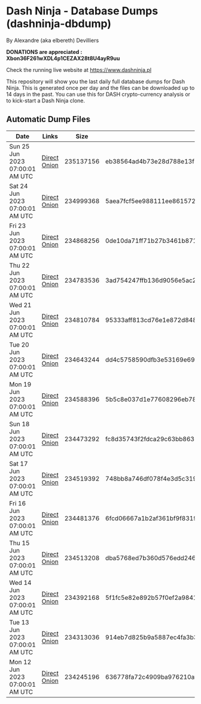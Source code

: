 # Dash Ninja - Database Dumps (dashninja-dbdump)
By Alexandre (aka elbereth) Devilliers

**DONATIONS are appreciated : Xbon36F261wXDL4p1CEZAX28t8U4ayR9uu**

Check the running live website at https://www.dashninja.pl

This repository will show you the last daily full database dumps for Dash Ninja. This is generated once per day and the files can be downloaded up to 14 days in the past.
You can use this for DASH crypto-currency analysis or to kick-start a Dash Ninja clone.


## Automatic Dump Files
| Date | Links | Size | SHA256 |
|--|--|--|--|
| Sun 25 Jun 2023 07:00:01 AM UTC | [Direct](https://oshi.at/jJsv) [Onion](http://5ety7tpkim5me6eszuwcje7bmy25pbtrjtue7zkqqgziljwqy3rrikqd.onion/jJsv) | 235137156 | eb38564ad4b73e28d788e13f3f85693fc144048419565544f9b52297282790d1 | 
| Sat 24 Jun 2023 07:00:01 AM UTC | [Direct](https://oshi.at/FKrJ) [Onion](http://5ety7tpkim5me6eszuwcje7bmy25pbtrjtue7zkqqgziljwqy3rrikqd.onion/FKrJ) | 234999368 | 5aea7fcf5ee988111ee861572f78d93c93ec556501f232c0813201215647d35a | 
| Fri 23 Jun 2023 07:00:01 AM UTC | [Direct](https://oshi.at/NCnt) [Onion](http://5ety7tpkim5me6eszuwcje7bmy25pbtrjtue7zkqqgziljwqy3rrikqd.onion/NCnt) | 234868256 | 0de10da71ff71b27b3461b8710a6b74eb9dcc49f8662a3c01f4c7d7c021812de | 
| Thu 22 Jun 2023 07:00:01 AM UTC | [Direct](https://oshi.at/GaPh) [Onion](http://5ety7tpkim5me6eszuwcje7bmy25pbtrjtue7zkqqgziljwqy3rrikqd.onion/GaPh) | 234783536 | 3ad754247ffb136d9056e5ac2f7ed93907e3607f69021ffa614b420628093ded | 
| Wed 21 Jun 2023 07:00:01 AM UTC | [Direct](https://oshi.at/aSco) [Onion](http://5ety7tpkim5me6eszuwcje7bmy25pbtrjtue7zkqqgziljwqy3rrikqd.onion/aSco) | 234810784 | 95333aff813cd76e1e872d8488cc844aec73970b21f7109c290ce45f820f3a3e | 
| Tue 20 Jun 2023 07:00:01 AM UTC | [Direct](https://oshi.at/HMDX) [Onion](http://5ety7tpkim5me6eszuwcje7bmy25pbtrjtue7zkqqgziljwqy3rrikqd.onion/HMDX) | 234643244 | dd4c5758590dfb3e53169e69eb44156f2d862be13f63f1aac66496ec847bc05b | 
| Mon 19 Jun 2023 07:00:01 AM UTC | [Direct](https://oshi.at/qhnz) [Onion](http://5ety7tpkim5me6eszuwcje7bmy25pbtrjtue7zkqqgziljwqy3rrikqd.onion/qhnz) | 234588396 | 5b5c8e037d1e77608296eb782fdb8acf3daec50bbaf7dd3eba94d5256dce6ac1 | 
| Sun 18 Jun 2023 07:00:01 AM UTC | [Direct](https://oshi.at/bhcH) [Onion](http://5ety7tpkim5me6eszuwcje7bmy25pbtrjtue7zkqqgziljwqy3rrikqd.onion/bhcH) | 234473292 | fc8d35743f2fdca29c63bb86381ed3a93cb3a471dbb2c487ee557fbe37a04316 | 
| Sat 17 Jun 2023 07:00:01 AM UTC | [Direct](<html>) [Onion]() | 234519392 | 748bb8a746df078f4e3d5c31948465d7bae3969aa1d43dad9aa617e8fd22d6c6 | 
| Fri 16 Jun 2023 07:00:01 AM UTC | [Direct](https://oshi.at/ukGR) [Onion](http://5ety7tpkim5me6eszuwcje7bmy25pbtrjtue7zkqqgziljwqy3rrikqd.onion/ukGR) | 234481376 | 6fcd06667a1b2af361bf9f831999f7f696cb6e0b4af823d9bc60845ff4202572 | 
| Thu 15 Jun 2023 07:00:01 AM UTC | [Direct](https://oshi.at/TPaA) [Onion](http://5ety7tpkim5me6eszuwcje7bmy25pbtrjtue7zkqqgziljwqy3rrikqd.onion/TPaA) | 234513208 | dba5768ed7b360d576edd246f8a39eb030a83a0c061fa769349c10763fbf9c0b | 
| Wed 14 Jun 2023 07:00:01 AM UTC | [Direct](<html>) [Onion]() | 234392168 | 5f1fc5e82e892b57f0ef2a9841086962f14fe77d9e5f7f0d8f63dcd13066e52d | 
| Tue 13 Jun 2023 07:00:01 AM UTC | [Direct](<html>) [Onion]() | 234313036 | 914eb7d825b9a5887ec4fa3b34ef3a8f9808313db38ec717a9f69d4c181c04be | 
| Mon 12 Jun 2023 07:00:01 AM UTC | [Direct](https://oshi.at/mdkx) [Onion](http://5ety7tpkim5me6eszuwcje7bmy25pbtrjtue7zkqqgziljwqy3rrikqd.onion/mdkx) | 234245196 | 636778fa72c4909ba976210afa1e4250bb19916bf2c8e82a9e6229fd41c8e69b | 
